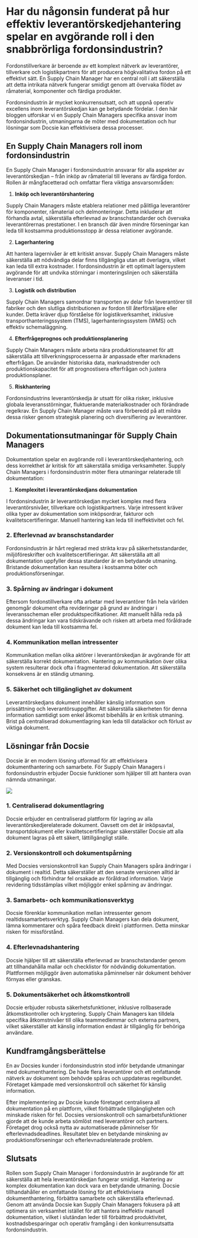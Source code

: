 # Har du någonsin funderat på hur effektiv leverantörskedjehantering spelar en avgörande roll i den snabbrörliga fordonsindustrin?

Fordonstillverkare är beroende av ett komplext nätverk av leverantörer, tillverkare och logistikpartners för att producera högkvalitativa fordon på ett effektivt sätt. En Supply Chain Manager har en central roll i att säkerställa att detta intrikata nätverk fungerar smidigt genom att övervaka flödet av råmaterial, komponenter och färdiga produkter.

Fordonsindustrin är mycket konkurrensutsatt, och att uppnå operativ excellens inom leverantörskedjan kan ge betydande fördelar. I den här bloggen utforskar vi en Supply Chain Managers specifika ansvar inom fordonsindustrin, utmaningarna de möter med dokumentation och hur lösningar som Docsie kan effektivisera dessa processer.

## En Supply Chain Managers roll inom fordonsindustrin

En Supply Chain Manager i fordonsindustrin ansvarar för alla aspekter av leverantörskedjan – från inköp av råmaterial till leverans av färdiga fordon. Rollen är mångfacetterad och omfattar flera viktiga ansvarsområden:

1. **Inköp och leverantörshantering**

Supply Chain Managers måste etablera relationer med pålitliga leverantörer för komponenter, råmaterial och delmonteringar. Detta inkluderar att förhandla avtal, säkerställa efterlevnad av branschstandarder och övervaka leverantörernas prestationer. I en bransch där även mindre förseningar kan leda till kostsamma produktionsstopp är dessa relationer avgörande.

2. **Lagerhantering**

Att hantera lagernivåer är ett kritiskt ansvar. Supply Chain Managers måste säkerställa att nödvändiga delar finns tillgängliga utan att överlagra, vilket kan leda till extra kostnader. I fordonsindustrin är ett optimalt lagersystem avgörande för att undvika störningar i monteringslinjen och säkerställa leveranser i tid.

3. **Logistik och distribution**

Supply Chain Managers samordnar transporten av delar från leverantörer till fabriker och den slutliga distributionen av fordon till återförsäljare eller kunder. Detta kräver djup förståelse för logistikverksamhet, inklusive transporthanteringssystem (TMS), lagerhanteringssystem (WMS) och effektiv schemaläggning.

4. **Efterfrågeprognos och produktionsplanering**

Supply Chain Managers måste arbeta nära produktionsteamet för att säkerställa att tillverkningsprocesserna är anpassade efter marknadens efterfrågan. De använder historiska data, marknadstrender och produktionskapacitet för att prognostisera efterfrågan och justera produktionsplaner.

5. **Riskhantering**

Fordonsindustrins leverantörskedja är utsatt för olika risker, inklusive globala leveransstörningar, fluktuerande materialkostnader och förändrade regelkrav. En Supply Chain Manager måste vara förberedd på att mildra dessa risker genom strategisk planering och diversifiering av leverantörer.

## Dokumentationsutmaningar för Supply Chain Managers

Dokumentation spelar en avgörande roll i leverantörskedjehantering, och dess korrekthet är kritisk för att säkerställa smidiga verksamheter. Supply Chain Managers i fordonsindustrin möter flera utmaningar relaterade till dokumentation:

1. **Komplexitet i leverantörskedjans dokumentation**

I fordonsindustrin är leverantörskedjan mycket komplex med flera leverantörsnivåer, tillverkare och logistikpartners. Varje intressent kräver olika typer av dokumentation som inköpsordrar, fakturor och kvalitetscertifieringar. Manuell hantering kan leda till ineffektivitet och fel.

### 2. Efterlevnad av branschstandarder

Fordonsindustrin är hårt reglerad med strikta krav på säkerhetsstandarder, miljöföreskrifter och kvalitetscertifieringar. Att säkerställa att all dokumentation uppfyller dessa standarder är en betydande utmaning. Bristande dokumentation kan resultera i kostsamma böter och produktionsförseningar.

### 3. Spårning av ändringar i dokument

Eftersom fordonstillverkare ofta arbetar med leverantörer från hela världen genomgår dokument ofta revideringar på grund av ändringar i leveransscheman eller produktspecifikationer. Att manuellt hålla reda på dessa ändringar kan vara tidskrävande och risken att arbeta med föråldrade dokument kan leda till kostsamma fel.

### 4. Kommunikation mellan intressenter

Kommunikation mellan olika aktörer i leverantörskedjan är avgörande för att säkerställa korrekt dokumentation. Hantering av kommunikation över olika system resulterar dock ofta i fragmenterad dokumentation. Att säkerställa konsekvens är en ständig utmaning.

### 5. Säkerhet och tillgänglighet av dokument

Leverantörskedjans dokument innehåller känslig information som prissättning och leverantörsuppgifter. Att säkerställa säkerheten för denna information samtidigt som enkel åtkomst bibehålls är en kritisk utmaning. Brist på centraliserad dokumentlagring kan leda till dataläckor och förlust av viktiga dokument.

## Lösningar från Docsie

Docsie är en modern lösning utformad för att effektivisera dokumenthantering och samarbete. För Supply Chain Managers i fordonsindustrin erbjuder Docsie funktioner som hjälper till att hantera ovan nämnda utmaningar.

![](https://cdn.docsie.io/workspace_PxAvC1Uenuc7ad6H3/doc_wn84Jkoc6hIMTO2eE/file_o4dMLXB1O9CRglFwA/image_1d51ede9-0bb1-71be-6096-eee09c193c1a.jpg)

### 1. Centraliserad dokumentlagring

Docsie erbjuder en centraliserad plattform för lagring av alla leverantörskedjerelaterade dokument. Oavsett om det är inköpsavtal, transportdokument eller kvalitetscertifieringar säkerställer Docsie att alla dokument lagras på ett säkert, lättillgängligt ställe.

### 2. Versionskontroll och dokumentspårning

Med Docsies versionskontroll kan Supply Chain Managers spåra ändringar i dokument i realtid. Detta säkerställer att den senaste versionen alltid är tillgänglig och förhindrar fel orsakade av föråldrad information. Varje revidering tidsstämplas vilket möjliggör enkel spårning av ändringar.

### 3. Samarbets- och kommunikationsverktyg

Docsie förenklar kommunikation mellan intressenter genom realtidssamarbetsverktyg. Supply Chain Managers kan dela dokument, lämna kommentarer och spåra feedback direkt i plattformen. Detta minskar risken för missförstånd.

### 4. Efterlevnadshantering

Docsie hjälper till att säkerställa efterlevnad av branschstandarder genom att tillhandahålla mallar och checklistor för nödvändig dokumentation. Plattformen möjliggör även automatiska påminnelser när dokument behöver förnyas eller granskas.

### 5. Dokumentsäkerhet och åtkomstkontroll

Docsie erbjuder robusta säkerhetsfunktioner, inklusive rollbaserade åtkomstkontroller och kryptering. Supply Chain Managers kan tilldela specifika åtkomstnivåer till olika teammedlemmar och externa partners, vilket säkerställer att känslig information endast är tillgänglig för behöriga användare.

## Kundframgångsberättelse

En av Docsies kunder i fordonsindustrin stod inför betydande utmaningar med dokumenthantering. De hade flera leverantörer och ett omfattande nätverk av dokument som behövde spåras och uppdateras regelbundet. Företaget kämpade med versionskontroll och säkerhet för känslig information.

Efter implementering av Docsie kunde företaget centralisera all dokumentation på en plattform, vilket förbättrade tillgängligheten och minskade risken för fel. Docsies versionskontroll och samarbetsfunktioner gjorde att de kunde arbeta sömlöst med leverantörer och partners. Företaget drog också nytta av automatiserade påminnelser för efterlevnadsdeadlines. Resultatet blev en betydande minskning av produktionsförseningar och efterlevnadsrelaterade problem.

## Slutsats

Rollen som Supply Chain Manager i fordonsindustrin är avgörande för att säkerställa att hela leverantörskedjan fungerar smidigt. Hantering av komplex dokumentation kan dock vara en betydande utmaning. Docsie tillhandahåller en omfattande lösning för att effektivisera dokumenthantering, förbättra samarbete och säkerställa efterlevnad. Genom att använda Docsie kan Supply Chain Managers fokusera på att optimera sin verksamhet istället för att hantera ineffektiv manuell dokumentation, vilket i slutändan leder till förbättrad produktivitet, kostnadsbesparingar och operativ framgång i den konkurrensutsatta fordonsindustrin.